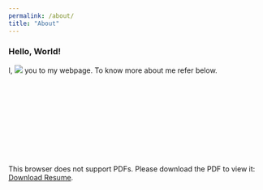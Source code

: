 ```yaml
---
permalink: /about/
title: "About"
---
```


### Hello, World! 
I, [![](https://img.shields.io/badge/Vivek-Kumar-red.svg)](https://sourcerer.io/vivekec) you to my webpage. To know more about me refer below.

<object data="https://github.com/vivekec/certifications/blob/master/VK_resume.pdf" type="application/pdf" width="700px" height="700px">
    <embed src="https://github.com/vivekec/certifications/blob/master/VK_resume.pdf">
        <p>This browser does not support PDFs. Please download the PDF to view it: <a href="https://github.com/vivekec/certifications/blob/master/VK_resume.pdf">Download Resume</a>.</p>
    </embed>
</object>
